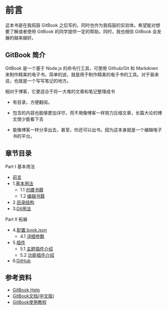 <!-- ex_nonav -->
# 前言
这本书是在我捣鼓 GitBook 之后写的，同时也作为我捣鼓的实验体。希望能对想要了解或者使用 GitBook 的同学提供一定的帮助。同时，我也相信 GitBook 会发展的越来越好。

## GitBook 简介
GitBook 是一个基于 Node.js 的命令行工具，可使用 Github/Git 和 Markdown 来制作精美的电子书。简单的说，就是用于制作精美的电子书的工具。对于我来说，也就是一个写写笔记的地方。

相对于博客，它更适合于将一大堆的文章和笔记整理成书
- 有目录，方便翻阅。

- 包含的内容也能够更加详尽，而不用像博客一样努力压缩文章，长篇大论的博文很少能看下去

- 能像博客一样分享出去，甚至，你还可以出书。因为这本身就是一个编辑电子书的平台。

## 章节目录
Part I 基本用法
- [前言](https://destiny0904.gitbooks.io/gitbook/content/)
- 1.[基本用法](https://destiny0904.gitbooks.io/gitbook/content/%E5%9F%BA%E6%9C%AC%E7%94%A8%E6%B3%95/)
  - 1.1 [创建书籍](https://destiny0904.gitbooks.io/gitbook/content/%E5%9F%BA%E6%9C%AC%E7%94%A8%E6%B3%95/%E5%88%9B%E5%BB%BA%E4%B9%A6%E7%B1%8D.html)
  - 1.2 [编辑书籍](https://destiny0904.gitbooks.io/gitbook/content/%E5%9F%BA%E6%9C%AC%E7%94%A8%E6%B3%95/%E7%BC%96%E8%BE%91%E4%B9%A6%E7%B1%8D.html)
- 2.[目录结构](https://destiny0904.gitbooks.io/gitbook/content/%E7%9B%AE%E5%BD%95%E7%BB%93%E6%9E%84/)
- 3.[Git用法](https://destiny0904.gitbooks.io/gitbook/content/Git%E7%94%A8%E6%B3%95/)

Part II 拓展
- 4.[配置 book.json](https://destiny0904.gitbooks.io/gitbook/content/%E9%85%8D%E7%BD%AE/)
  - 4.1 [详细参数](https://destiny0904.gitbooks.io/gitbook/content/%E9%85%8D%E7%BD%AE/%E8%AF%A6%E7%BB%86%E5%8F%82%E6%95%B0.html)
- 5.[插件](https://destiny0904.gitbooks.io/gitbook/content/%E6%8F%92%E4%BB%B6/)
  - 5.1 [主题插件介绍](https://destiny0904.gitbooks.io/gitbook/content/%E6%8F%92%E4%BB%B6/%E4%B8%BB%E9%A2%98%E6%8F%92%E4%BB%B6%E4%BB%8B%E7%BB%8D.html)
  - 5.2 [功能插件介绍](https://destiny0904.gitbooks.io/gitbook/content/%E6%8F%92%E4%BB%B6/%E5%8A%9F%E8%83%BD%E6%8F%92%E4%BB%B6%E4%BB%8B%E7%BB%8D.html)
- 6.[GitHub](https://destiny0904.gitbooks.io/gitbook/content/GitHub/)

## 参考资料
- [GitBook Help](https://help.gitbook.com/)
- [GitBook文档(中文版)](https://chrisniael.gitbooks.io/gitbook-documentation/content)
- [GitBook使用教程](http://gitbook.zhangjikai.com/)
